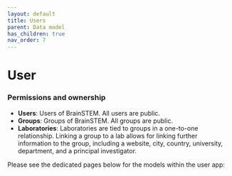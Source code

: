 ```yaml
---
layout: default
title: Users
parent: Data model
has_children: true
nav_order: 7
---
```

# User

### Permissions and ownership
- __Users__: Users of BrainSTEM. All users are public. 
- __Groups__: Groups of BrainSTEM. All groups are public. 
- __Laboratories__: Laboratories are tied to groups in a one-to-one relationship. Linking a group to a lab allows for linking further information to the group, including a website, city, country, university, department, and a principal investigator.

Please see the dedicated pages below for the models within the user app: